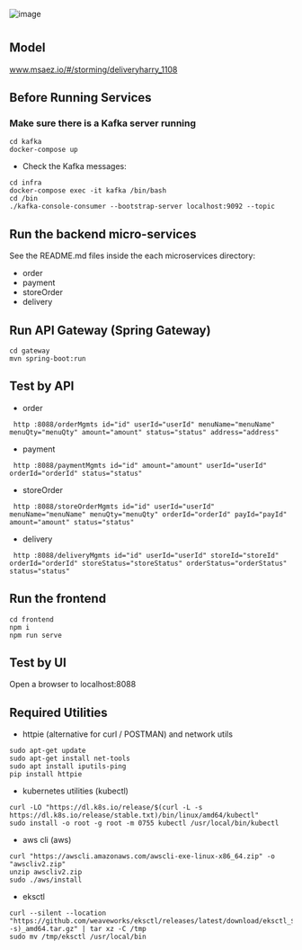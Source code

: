 ![image](https://github.com/heri0130/delivery-harry/assets/133316599/a415485c-d279-49a3-b877-f084974381d2)



# 

## Model
www.msaez.io/#/storming/deliveryharry_1108

## Before Running Services
### Make sure there is a Kafka server running
```
cd kafka
docker-compose up
```
- Check the Kafka messages:
```
cd infra
docker-compose exec -it kafka /bin/bash
cd /bin
./kafka-console-consumer --bootstrap-server localhost:9092 --topic
```

## Run the backend micro-services
See the README.md files inside the each microservices directory:

- order
- payment
- storeOrder
- delivery


## Run API Gateway (Spring Gateway)
```
cd gateway
mvn spring-boot:run
```

## Test by API
- order
```
 http :8088/orderMgmts id="id" userId="userId" menuName="menuName" menuQty="menuQty" amount="amount" status="status" address="address" 
```
- payment
```
 http :8088/paymentMgmts id="id" amount="amount" userId="userId" orderId="orderId" status="status" 
```
- storeOrder
```
 http :8088/storeOrderMgmts id="id" userId="userId" menuName="menuName" menuQty="menuQty" orderId="orderId" payId="payId" amount="amount" status="status" 
```
- delivery
```
 http :8088/deliveryMgmts id="id" userId="userId" storeId="storeId" orderId="orderId" storeStatus="storeStatus" orderStatus="orderStatus" status="status" 
```


## Run the frontend
```
cd frontend
npm i
npm run serve
```

## Test by UI
Open a browser to localhost:8088

## Required Utilities

- httpie (alternative for curl / POSTMAN) and network utils
```
sudo apt-get update
sudo apt-get install net-tools
sudo apt install iputils-ping
pip install httpie
```

- kubernetes utilities (kubectl)
```
curl -LO "https://dl.k8s.io/release/$(curl -L -s https://dl.k8s.io/release/stable.txt)/bin/linux/amd64/kubectl"
sudo install -o root -g root -m 0755 kubectl /usr/local/bin/kubectl
```

- aws cli (aws)
```
curl "https://awscli.amazonaws.com/awscli-exe-linux-x86_64.zip" -o "awscliv2.zip"
unzip awscliv2.zip
sudo ./aws/install
```

- eksctl 
```
curl --silent --location "https://github.com/weaveworks/eksctl/releases/latest/download/eksctl_$(uname -s)_amd64.tar.gz" | tar xz -C /tmp
sudo mv /tmp/eksctl /usr/local/bin
```

